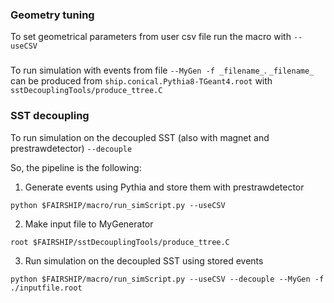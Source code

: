 ### Geometry tuning

To set geometrical parameters from user csv file run the macro with `--useCSV`

### 

To run simulation with events from file `--MyGen -f _filename_`.
`_filename_` can be produced from `ship.conical.Pythia8-TGeant4.root` with `sstDecouplingTools/produce_ttree.C`

### SST decoupling

To run simulation on the decoupled SST (also with magnet and prestrawdetector) `--decouple`


So, the pipeline is the following:

1. Generate events using Pythia and store them with prestrawdetector
```
python $FAIRSHIP/macro/run_simScript.py --useCSV
```

2. Make input file to MyGenerator
```
root $FAIRSHIP/sstDecouplingTools/produce_ttree.C
```

3. Run simulation on the decoupled SST using stored events
```
python $FAIRSHIP/macro/run_simScript.py --useCSV --decouple --MyGen -f ./inputfile.root
```



